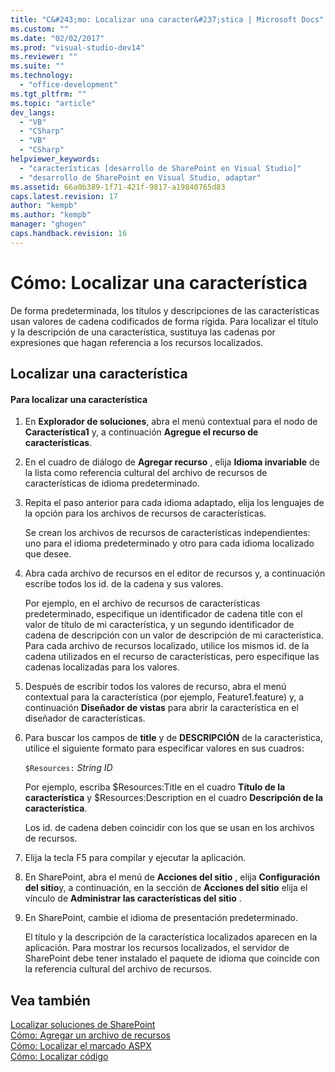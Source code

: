 ```yaml
---
title: "C&#243;mo: Localizar una caracter&#237;stica | Microsoft Docs"
ms.custom: ""
ms.date: "02/02/2017"
ms.prod: "visual-studio-dev14"
ms.reviewer: ""
ms.suite: ""
ms.technology: 
  - "office-development"
ms.tgt_pltfrm: ""
ms.topic: "article"
dev_langs: 
  - "VB"
  - "CSharp"
  - "VB"
  - "CSharp"
helpviewer_keywords: 
  - "características [desarrollo de SharePoint en Visual Studio]"
  - "desarrollo de SharePoint en Visual Studio, adaptar"
ms.assetid: 66a0b389-1f71-421f-9817-a19840765d83
caps.latest.revision: 17
author: "kempb"
ms.author: "kempb"
manager: "ghogen"
caps.handback.revision: 16
---
```

# C&#243;mo: Localizar una caracter&#237;stica
  De forma predeterminada, los títulos y descripciones de las características usan valores de cadena codificados de forma rígida.  Para localizar el título y la descripción de una característica, sustituya las cadenas por expresiones que hagan referencia a los recursos localizados.  
  
## Localizar una característica  
  
#### Para localizar una característica  
  
1.  En **Explorador de soluciones**, abra el menú contextual para el nodo de **Característica1** y, a continuación **Agregue el recurso de características**.  
  
2.  En el cuadro de diálogo de **Agregar recurso** , elija **Idioma invariable** de la lista como referencia cultural del archivo de recursos de características de idioma predeterminado.  
  
3.  Repita el paso anterior para cada idioma adaptado, elija los lenguajes de la opción para los archivos de recursos de características.  
  
     Se crean los archivos de recursos de características independientes: uno para el idioma predeterminado y otro para cada idioma localizado que desee.  
  
4.  Abra cada archivo de recursos en el editor de recursos y, a continuación escribe todos los id. de la cadena y sus valores.  
  
     Por ejemplo, en el archivo de recursos de características predeterminado, especifique un identificador de cadena title con el valor de título de mi característica, y un segundo identificador de cadena de descripción con un valor de descripción de mi característica.  Para cada archivo de recursos localizado, utilice los mismos id. de la cadena utilizados en el recurso de características, pero especifique las cadenas localizadas para los valores.  
  
5.  Después de escribir todos los valores de recurso, abra el menú contextual para la característica \(por ejemplo, Feature1.feature\) y, a continuación **Diseñador de vistas** para abrir la característica en el diseñador de características.  
  
6.  Para buscar los campos de **title** y de **DESCRIPCIÓN** de la característica, utilice el siguiente formato para especificar valores en sus cuadros:  
  
     `$Resources:` *String ID*  
  
     Por ejemplo, escriba $Resources:Title en el cuadro **Título de la característica** y $Resources:Description en el cuadro **Descripción de la característica**.  
  
     Los id. de cadena deben coincidir con los que se usan en los archivos de recursos.  
  
7.  Elija la tecla F5 para compilar y ejecutar la aplicación.  
  
8.  En SharePoint, abra el menú de **Acciones del sitio** , elija **Configuración del sitio**y, a continuación, en la sección de **Acciones del sitio** elija el vínculo de **Administrar las características del sitio** .  
  
9. En SharePoint, cambie el idioma de presentación predeterminado.  
  
     El título y la descripción de la característica localizados aparecen en la aplicación.  Para mostrar los recursos localizados, el servidor de SharePoint debe tener instalado el paquete de idioma que coincide con la referencia cultural del archivo de recursos.  
  
## Vea también  
 [Localizar soluciones de SharePoint](../sharepoint/localizing-sharepoint-solutions.md)   
 [Cómo: Agregar un archivo de recursos](../sharepoint/how-to-add-a-resource-file.md)   
 [Cómo: Localizar el marcado ASPX](../sharepoint/how-to-localize-aspx-markup.md)   
 [Cómo: Localizar código](../sharepoint/how-to-localize-code.md)  
  
  